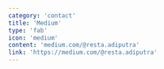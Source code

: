 ```yaml
---
category: 'contact'
title: 'Medium'
type: 'fab'
icon: 'medium'
content: 'medium.com/@resta.adiputra'
link: 'https://medium.com/@resta.adiputra'
---
```


